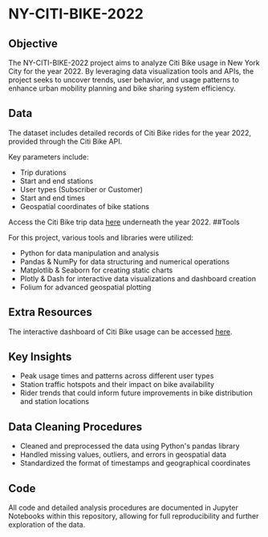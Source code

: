 # NY-CITI-BIKE-2022
## Objective 
The NY-CITI-BIKE-2022 project aims to analyze Citi Bike usage in New York City for the year 2022. By leveraging data visualization tools and APIs, the project seeks to uncover trends, user behavior, and usage patterns to enhance urban mobility planning and bike sharing system efficiency.
## Data
The dataset includes detailed records of Citi Bike rides for the year 2022, provided through the Citi Bike API. 

Key parameters include:

- Trip durations
- Start and end stations
- User types (Subscriber or Customer)
- Start and end times
- Geospatial coordinates of bike stations

Access the Citi Bike trip data [here](https://s3.amazonaws.com/tripdata/index.html) underneath the year 2022.
##Tools

For this project, various tools and libraries were utilized:

- Python for data manipulation and analysis
- Pandas & NumPy for data structuring and numerical operations
- Matplotlib & Seaborn for creating static charts
- Plotly & Dash for interactive data visualizations and dashboard creation
- Folium for advanced geospatial plotting
## Extra Resources
The interactive dashboard of Citi Bike usage can be accessed [here](https://suzandiab55-ny-citi-bike-2022-st-dashboard2-fqfy75.streamlit.app/).

## Key Insights
- Peak usage times and patterns across different user types
- Station traffic hotspots and their impact on bike availability
- Rider trends that could inform future improvements in bike distribution and station locations
## Data Cleaning Procedures
- Cleaned and preprocessed the data using Python's pandas library
- Handled missing values, outliers, and errors in geospatial data
- Standardized the format of timestamps and geographical coordinates
## Code
All code and detailed analysis procedures are documented in Jupyter Notebooks within this repository, allowing for full reproducibility and further exploration of the data.
